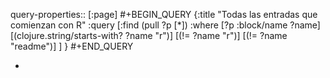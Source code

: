 query-properties:: [:page]
#+BEGIN_QUERY
{:title "Todas las entradas que comienzan con R"
 :query [:find (pull ?p [*])
         :where 
         [?p :block/name ?name]
	 [(clojure.string/starts-with? ?name "r")]
     [(!= ?name "r")]
     [(!= ?name "readme")]
	 ]
}
#+END_QUERY

-